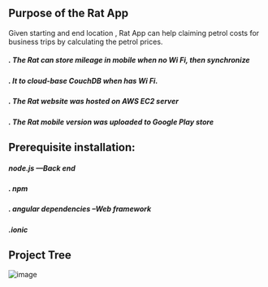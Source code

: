 ## Purpose of the Rat App

Given starting and end location , Rat App can help claiming petrol costs for business trips by calculating the petrol prices.

#####	. The Rat can store mileage in mobile when no Wi Fi, then synchronize 
#####   .  It to cloud-base CouchDB when has Wi Fi.
#####	. The Rat website was hosted on AWS EC2 server
#####	. The Rat mobile version was uploaded to Google Play store


	
## Prerequisite installation:
#####	  node.js                           —Back end
#####	. npm
#####	. angular dependencies –Web framework
#####	.ionic                                 



##  Project Tree

![image](https://github.com/githubmave/Mobile-Mileage-Tracker/assets/8073738/e4ef8db4-ef10-4fe8-97a3-b2ce2936ae6b)
